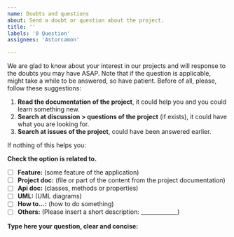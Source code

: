 ```yaml
---
name: Doubts and questions
about: Send a doubt or question about the project.
title: ''
labels: '0 Question'
assignees: 'Astorcamon'

---
```


We are glad to know about your interest in our projects and will response to the doubts you may have ASAP.
Note that if the question is applicable, might take a while to be answered, so have patient.
Before of all, please, follow these suggestions:

1. **Read the documentation of the project**, it could help you and you could learn something new.
2. **Search at discussion > questions of the project** (if exists), it could have what you are looking for.
3. **Search at issues of the project**, could have been answered earlier.

If nothing of this helps you:

**Check the option is related to.**

- [ ] **Feature:** (some feature of the application)
- [ ] **Project doc:** (file or part of the content from the project documentation)
- [ ] **Api doc:** (classes, methods or properties)
- [ ] **UML:** (UML diagrams)
- [ ] **How to...:** (how to do something)
- [ ] **Others:** (Please insert a short description: _____________)

**Type here your question, clear and concise:**
